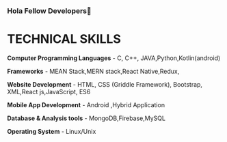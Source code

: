 ### Hola Fellow Developers👋


# TECHNICAL SKILLS 	
<b>Computer Programming Languages</b> - C, C++, JAVA,Python,Kotlin(android)  

<b>Frameworks</b> - MEAN Stack,MERN stack,React Native,Redux,  

<b>Website Development</b> - HTML, CSS (Griddle Framework), Bootstrap, XML,React js,JavaScript, ES6  

<b>Mobile App Development</b> - Android ,Hybrid Application  

<b>Database & Analysis tools</b> - MongoDB,Firebase,MySQL  

<b>Operating System</b> - Linux/Unix  



